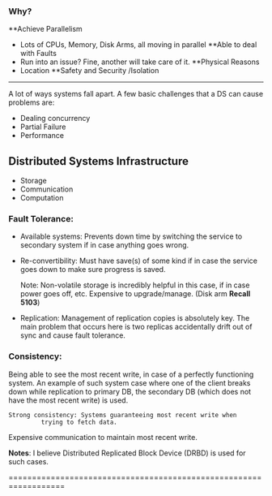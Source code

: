 ### Why?

**Achieve Parallelism
- Lots of CPUs, Memory, Disk Arms, all moving in parallel
**Able to deal with Faults 
- Run into an issue? Fine, another will take care of it. 
**Physical Reasons 
- Location 
**Safety and Security /Isolation 
-----------------------------------------------------------------------

A lot of ways systems fall apart. A few basic challenges that a DS can cause problems are: 
- Dealing concurrency 
- Partial Failure 
- Performance
## Distributed Systems Infrastructure 

- Storage 
- Communication 
- Computation 

### Fault Tolerance:

- Available systems: Prevents down time by switching the service to secondary system if in case anything goes wrong. 

- Re-convertibility: Must have save(s) of some kind if in case the service goes down to make sure progress is saved. 
	
	Note: Non-volatile storage is incredibly helpful in this case, if in case power goes off, etc. Expensive to upgrade/manage. (Disk arm **Recall 5103**)

- Replication: Management of replication copies is absolutely key. The main problem that occurs here is two replicas accidentally drift out of sync and cause fault tolerance. 

### Consistency:

Being able to see the most recent write, in case of a perfectly functioning system. An example of such system case where one of the client breaks down while replication to primary DB, the secondary DB (which does not have the most recent write) is used. 

	Strong consistency: Systems guaranteeing most recent write when
			 trying to fetch data.

 Expensive communication to maintain most recent write.

**Notes**: I believe Distributed Replicated Block Device (DRBD) is used for such cases. 

==================================================================




